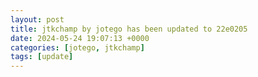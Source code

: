 ```yaml
---
layout: post
title: jtkchamp by jotego has been updated to 22e0205
date: 2024-05-24 19:07:13 +0000
categories: [jotego, jtkchamp]
tags: [update]
---
```


